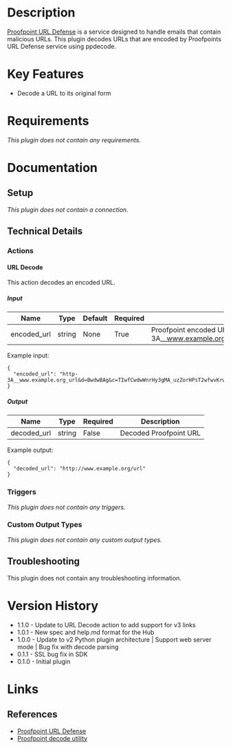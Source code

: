 # Description

[Proofpoint URL Defense](https://www.proofpoint.com/us) is a service designed to handle emails that contain 
malicious URLs. This plugin decodes URLs that are encoded by Proofpoints URL Defense service using ppdecode.

# Key Features

* Decode a URL to its original form

# Requirements

_This plugin does not contain any requirements._

# Documentation

## Setup

_This plugin does not contain a connection._

## Technical Details

### Actions

#### URL Decode

This action decodes an encoded URL.

##### Input

|Name|Type|Default|Required|Description|Enum|
|----|----|-------|--------|-----------|----|
|encoded_url|string|None|True|Proofpoint encoded URL or URL parameters e.g http-3A__www.example.org_url&d=BwdwBAg&c=TIwfCwdwWnrHy3gMA_uzZorHPsT2wfwvKrwfU|None|

Example input:

```
{
  "encoded_url": "http-3A__www.example.org_url&d=BwdwBAg&c=TIwfCwdwWnrHy3gMA_uzZorHPsT2wfwvKrwf"
}
```

##### Output

|Name|Type|Required|Description|
|----|----|--------|-----------|
|decoded_url|string|False|Decoded Proofpoint URL|

Example output:

```
{
  "decoded_url": "http://www.example.org/url"
}
```


### Triggers

_This plugin does not contain any triggers._

### Custom Output Types

_This plugin does not contain any custom output types._

## Troubleshooting

This plugin does not contain any troubleshooting information.

# Version History

* 1.1.0 - Update to URL Decode action to add support for v3 links
* 1.0.1 - New spec and help.md format for the Hub
* 1.0.0 - Update to v2 Python plugin architecture | Support web server mode | Bug fix with decode parsing
* 0.1.1 - SSL bug fix in SDK
* 0.1.0 - Initial plugin

# Links

## References

* [Proofpoint URL Defense](https://www.proofpoint.com/us/products/targeted-attack-protection)
* [Proofpoint decode utility](https://help.proofpoint.com/@api/deki/files/177/URLDefenseDecode.py?revision=2)

